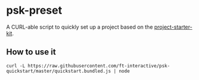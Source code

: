 # psk-preset

A CURL-able script to quickly set up a project based on the [project-starter-kit](https://github.com/ft-interactive/project-starter-kit).

## How to use it

```
curl -L https://raw.githubusercontent.com/ft-interactive/psk-quickstart/master/quickstart.bundled.js | node
```
